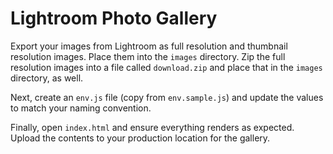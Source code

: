 # Lightroom Photo Gallery

Export your images from Lightroom as full resolution and thumbnail resolution
images. Place them into the `images` directory. Zip the full resolution images
into a file called `download.zip` and place that in the `images` directory, as
well.

Next, create an `env.js` file (copy from `env.sample.js`) and update the values
to match your naming convention.

Finally, open `index.html` and ensure everything renders as expected. Upload
the contents to your production location for the gallery.